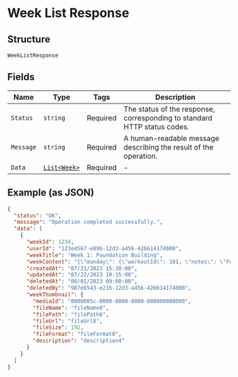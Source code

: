 
# Week List Response

## Structure

`WeekListResponse`

## Fields

| Name | Type | Tags | Description |
|  --- | --- | --- | --- |
| `Status` | `string` | Required | The status of the response, corresponding to standard HTTP status codes. |
| `Message` | `string` | Required | A human-readable message describing the result of the operation. |
| `Data` | [`List<Week>`](../../doc/models/week.md) | Required | - |

## Example (as JSON)

```json
{
  "status": "OK",
  "message": "Operation completed successfully.",
  "data": [
    {
      "weekId": 1234,
      "userId": "123e4567-e89b-12d3-a456-426614174000",
      "weekTitle": "Week 1: Foundation Building",
      "weekContent": "{\"monday\": {\"workoutId\": 101, \"notes\": \"Focus on form\"}, \"wednesday\": {\"workoutId\": 102, \"notes\": \"Increase weight if possible\"}, \"friday\": {\"workoutId\": 103, \"notes\": \"Cool down properly\"}}",
      "createdAt": "07/21/2023 15:30:00",
      "updatedAt": "07/22/2023 10:15:00",
      "deletedAt": "08/01/2023 09:00:00",
      "deletedBy": "987e6543-e21b-12d3-a456-426614174000",
      "weekThumbnail": {
        "mediaId": "0000005c-0000-0000-0000-000000000000",
        "fileName": "fileName8",
        "filePath": "filePath6",
        "fileUrl": "fileUrl8",
        "fileSize": 192,
        "fileFormat": "fileFormat0",
        "description": "description4"
      }
    }
  ]
}
```

